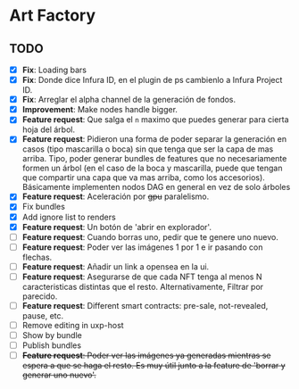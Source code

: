 # Art Factory

## TODO

- [x] **Fix**: Loading bars
- [x] **Fix**: Donde dice Infura ID, en el plugin de ps cambienlo a Infura Project ID.
- [x] **Fix**: Arreglar el alpha channel de la generación de fondos.
- [x] **Improvement**: Make nodes handle bigger.
- [x] **Feature request**: Que salga el `n` maximo que puedes generar para cierta hoja del árbol.
- [x] **Feature request**: Pidieron una forma de poder separar la generación en casos (tipo mascarilla o boca) sin que tenga que ser la capa de mas arriba. Tipo, poder generar bundles de features que no necesariamente formen un árbol (en el caso de la boca y mascarilla, puede que tengan que compartir una capa que va mas arriba, como los accesorios). Básicamente implementen nodos DAG en general en vez de solo árboles
- [x] **Feature request**: Aceleración por ~~gpu~~ paralelismo.
- [x] Fix bundles
- [x] Add ignore list to renders
- [x] **Feature request**: Un botón de 'abrir en explorador'.
- [ ] **Feature request**: Cuando borras uno, pedir que te genere uno nuevo.
- [ ] **Feature request**: Poder ver las imágenes 1 por 1 e ir pasando con flechas.
- [ ] **Feature request**: Añadir un link a opensea en la ui.
- [ ] **Feature request**: Asegurarse de que cada NFT tenga al menos N caracteristicas distintas que el resto. Alternativamente, Filtrar por parecido.
- [ ] **Feature request**: Different smart contracts: pre-sale, not-revealed, pause, etc.
- [ ] Remove editing in uxp-host
- [ ] Show by bundle
- [ ] Publish bundles
- [ ] ~~**Feature request**: Poder ver las imágenes ya generadas mientras se espera a que se haga el resto. Es muy útil junto a la feature de 'borrar y generar uno nuevo'.~~
